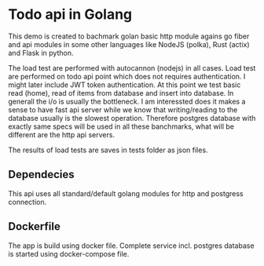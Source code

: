 # Todo api in Golang

This demo is created to bachmark golan basic http module agains go fiber and api modules in some other languages like NodeJS (polka), Rust (actix) and Flask in python.

The load test are performed with autocannon (nodejs) in all cases. Load test are performed on todo api point which does not requires authentication. I might later include JWT token authentication. At this point we test basic read (home), read of items from database and insert into database. In generall the i/o is usually the bottleneck. I am interessted does it makes a sense to have fast api server while we know that writing/reading to the database usually is the slowest operation. Therefore postgres database with exactly same specs will be used in all these banchmarks, what will be different are the http api servers.

The results of load tests are saves in tests folder as json files.

## Dependecies

This api uses all standard/default golang modules for http and postgress connection.

## Dockerfile

The app is build using docker file. Complete service incl. postgres database is started using docker-compose file.
